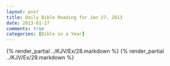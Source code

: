 ```yaml
---
layout: post
title: Daily Bible Reading for Jan 27, 2013
date: 2013-01-27
comments: true
categories: [Bible in a Year]
---
```

{% render_partial ../KJV/Ex/28.markdown %}
{% render_partial ../KJV/Ex/29.markdown %}
